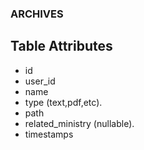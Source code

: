 ### ARCHIVES    

## Table Attributes
- id
- user_id
- name
- type (text,pdf,etc).
- path
- related_ministry (nullable).
- timestamps